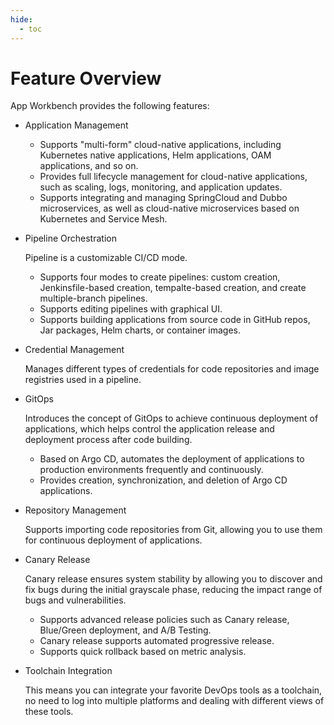 ```yaml
---
hide:
  - toc
---
```


# Feature Overview

App Workbench provides the following features:

- Application Management

    - Supports "multi-form" cloud-native applications, including Kubernetes native applications, Helm applications, OAM applications, and so on.
    - Provides full lifecycle management for cloud-native applications, such as scaling, logs, monitoring, and application updates.
    - Supports integrating and managing SpringCloud and Dubbo microservices, as well as cloud-native microservices based on Kubernetes and Service Mesh.

- Pipeline Orchestration

    Pipeline is a customizable CI/CD mode.

    - Supports four modes to create pipelines: custom creation, Jenkinsfile-based creation, tempalte-based creation, and create multiple-branch pipelines.
    - Supports editing pipelines with graphical UI.
    - Supports building applications from source code in GitHub repos, Jar packages, Helm charts, or container images.

- Credential Management

    Manages different types of credentials for code repositories and image registries used in a pipeline.

- GitOps

    Introduces the concept of GitOps to achieve continuous deployment of applications, which helps control the application release and deployment process after code building.

    - Based on Argo CD, automates the deployment of applications to production environments frequently and continuously.
    - Provides creation, synchronization, and deletion of Argo CD applications.

- Repository Management

    Supports importing code repositories from Git, allowing you to use them for continuous deployment of applications.

- Canary Release

    Canary release ensures system stability by allowing you to discover and fix bugs during the initial grayscale phase, reducing the impact range of bugs and vulnerabilities.

    - Supports advanced release policies such as Canary release, Blue/Green deployment, and A/B Testing.
    - Canary release supports automated progressive release.
    - Supports quick rollback based on metric analysis.

- Toolchain Integration

    This means you can integrate your favorite DevOps tools as a toolchain, no need to log into multiple platforms and dealing with different views of these tools.

